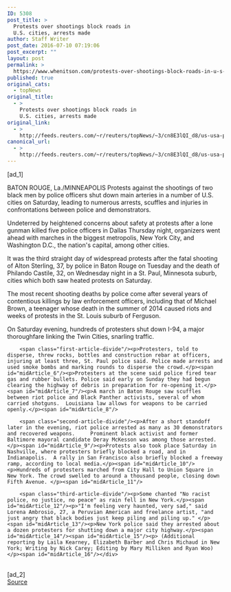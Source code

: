 ```yaml
---
ID: 5308
post_title: >
  Protests over shootings block roads in
  U.S. cities, arrests made
author: Staff Writer
post_date: 2016-07-10 07:19:06
post_excerpt: ""
layout: post
permalink: >
  https://www.whenitson.com/protests-over-shootings-block-roads-in-u-s-cities-arrests-made/
published: true
original_cats:
  - topNews
original_title:
  - >
    Protests over shootings block roads in
    U.S. cities, arrests made
original_link:
  - >
    http://feeds.reuters.com/~r/reuters/topNews/~3/cn8E3lQI_d8/us-usa-police-protests-idUSKCN0ZQ00O
canonical_url:
  - >
    http://feeds.reuters.com/~r/reuters/topNews/~3/cn8E3lQI_d8/us-usa-police-protests-idUSKCN0ZQ00O
---
```

 [ad_1]
<br><div id="articleText">
<span id="midArticle_start"/>

<span id="midArticle_0"/><span class="focusParagraph" readability="7"><p><span class="articleLocation">BATON ROUGE, La./MINNEAPOLIS</span> Protests against the shootings of two black men by police officers shut down main arteries in a number of U.S. cities on Saturday, leading to numerous arrests, scuffles and injuries in confrontations between police and demonstrators.</p></span><span id="midArticle_1"/><p>Undeterred by heightened concerns about safety at protests after a lone gunman killed five police officers in Dallas Thursday night, organizers went ahead with marches in the biggest metropolis, New York City, and Washington D.C., the nation's capital, among other cities. </p><span id="midArticle_2"/><p>It was the third straight day of widespread protests after the fatal shooting of Alton Sterling, 37, by police in Baton Rouge on Tuesday and the death of Philando Castile, 32, on Wednesday night in a St. Paul, Minnesota suburb, cities which both saw heated protests on Saturday.</p><span id="midArticle_3"/><p>The most recent shooting deaths by police come after several years of contentious killings by law enforcement officers, including that of Michael Brown, a teenager whose death in the summer of 2014 caused riots and weeks of protests in the St. Louis suburb of Ferguson. </p><span id="midArticle_4"/><p>On Saturday evening, hundreds of protesters shut down I-94, a major thoroughfare linking the Twin Cities, snarling traffic. </p><span id="midArticle_5"/>
        
        <span class="first-article-divide"/><p>Protesters, told to disperse, threw rocks, bottles and construction rebar at officers, injuring at least three, St. Paul police said. Police made arrests and used smoke bombs and marking rounds to disperse the crowd.</p><span id="midArticle_6"/><p>Protesters at the scene said police fired tear gas and rubber bullets. Police said early on Sunday they had begun clearing the highway of debris in preparation for re-opening it.</p><span id="midArticle_7"/><p>A march in Baton Rouge saw scuffles between riot police and Black Panther activists, several of whom carried shotguns.  Louisiana law allows for weapons to be carried openly.</p><span id="midArticle_8"/>
        
        <span class="second-article-divide"/><p>After a short standoff later in the evening, riot police arrested as many as 30 demonstrators and recovered weapons.     Prominent black activist and former Baltimore mayoral candidate Deray McKesson was among those arrested.</p><span id="midArticle_9"/><p>Protests also took place Saturday in Nashville, where protesters briefly blocked a road, and in Indianapolis.  A rally in San Francisco also briefly blocked a freeway ramp, according to local media.</p><span id="midArticle_10"/><p>Hundreds of protesters marched from City Hall to Union Square in New York. The crowd swelled to around a thousand people, closing down Fifth Avenue. </p><span id="midArticle_11"/>
        
        <span class="third-article-divide"/><p>Some chanted "No racist police, no justice, no peace" as rain fell in New York.</p><span id="midArticle_12"/><p>"I'm feeling very haunted, very sad," said Lorena Ambrosio, 27, a Peruvian American and freelance artist, "and just angry that black bodies just keep piling and piling up." </p><span id="midArticle_13"/><p>New York police said they arrested about a dozen protesters for shutting down a major city highway.</p><span id="midArticle_14"/><span id="midArticle_15"/><p> (Additional reporting by Laila Kearney, Elizabeth Barber and Chris Michaud in New York; Writing by Nick Carey; Editing by Mary Milliken and Ryan Woo)</p><span id="midArticle_16"/></div>
<br>[ad_2]
<br><a href="http://feeds.reuters.com/~r/reuters/topNews/~3/cn8E3lQI_d8/us-usa-police-protests-idUSKCN0ZQ00O">Source </a>